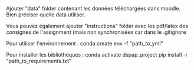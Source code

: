 Ajouter "data" folder contenant les données téléchargées dans moodle. Bien préciser quelle data utiliser.

Vous pouvez également ajouter "instructions" folder avec les pdf/latex des consignes de l'assignment (mais non synchronisées car dans le .gitignore

Pour utiliser l'environnement : 
conda create env -f "path_to_yml"

Pour installer les bibliothèques : 
conda activate dspap_project
pip install -r "path_to_requirements.txt"

